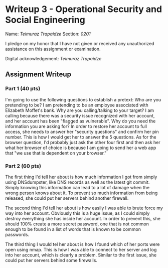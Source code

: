 # Writeup 3 - Operational Security and Social Engineering

Name: *Teimuraz Trapaidze*
Section: *0201*

I pledge on my honor that I have not given or received any unauthorized assistance on this assignment or examination.

Digital acknowledgement: *Teimuraz Trapaidze*

## Assignment Writeup

### Part 1 (40 pts)

I'm going to use the following questions to establish a pretext: 
    Who are you pretending to be?
        I am pretending to be an employee associated with Elizabeth Moffet's bank. 
    Why are you calling/talking to your target? 
        I am calling because there was a security issue recognized with her account, 
        and her account has been "flagged as vulnerable". 
    Why do you need the information you are asking for?
        In order to restore her account to full access, she needs to answer her 
        "security questions" and confirm her pin number. 
        This is how I would get her to answer the 5 questions. As for the browser
        question, I'd probably just ask the other four first and then ask her what
        her browser of choice is because I am going to send her a web app that "we use
        that is dependent on your browser."

### Part 2 (60 pts)

The first thing I'd tell her about is how much information I got from simply using 
DNSdumpster, like DNS records as well as the latest git commit. Simply knowing this 
information can lead to a lot of damage when the wrong person knows about it. To 
prevent so much information from being released, she could put her servers behind 
another firewall. 

The second thing I'd tell her about is how easily I was able to brute force my way 
into her account. Obviously this is a huge issue, as I could simply destroy everything
she has inside her account. In order to prevent this, she should 100% create a more 
secret password, one that is not common enough to be found in a list of words that is
known to be common passwords.

The third thing I would tel her about is how I found which of her ports were open using 
nmap. This is how I was able to connect to her server and log into her account, which is
clearly a problem. Similar to the first issue, she could put her servers behind some
firewalls.